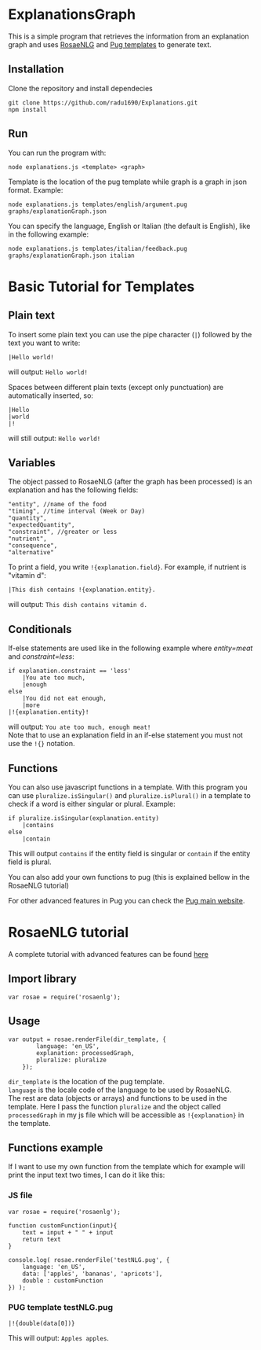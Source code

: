 # ExplanationsGraph
This is a simple program that retrieves the information from an explanation graph and uses [RosaeNLG](https://rosaenlg.org/) and [Pug templates](https://pugjs.org/) to generate text.  

## Installation
Clone the repository and install dependecies
```
git clone https://github.com/radu1690/Explanations.git
npm install
```

## Run
You can run the program with:  
```
node explanations.js <template> <graph>
``` 
Template is the location of the pug template while graph is a graph in json format. Example:  
```
node explanations.js templates/english/argument.pug graphs/explanationGraph.json
``` 
  
You can specify the language, English or Italian (the default is English), like in the following example:  
```
node explanations.js templates/italian/feedback.pug graphs/explanationGraph.json italian
```  

# Basic Tutorial for Templates
## Plain text
To insert some plain text you can use the pipe character (`|`) followed by the text you want to write:  
```
|Hello world!
```
will output: ```Hello world!```

Spaces between different plain texts (except only punctuation) are automatically inserted, so:
```
|Hello
|world
|!
```
will still output: ```Hello world!``` 

## Variables  
The object passed to RosaeNLG (after the graph has been processed) is an explanation and has the following fields:
```
"entity", //name of the food
"timing", //time interval (Week or Day)
"quantity", 
"expectedQuantity",
"constraint", //greater or less
"nutrient",
"consequence",
"alternative"
```
To print a field, you write ```!{explanation.field}```. For example, if nutrient is "vitamin d":  
```
|This dish contains !{explanation.entity}.
```
will output: ```This dish contains vitamin d.```

## Conditionals
If-else statements are used like in the following example where _entity=meat_ and _constraint=less_:
```
if explanation.constraint == 'less'
	|You ate too much,
	|enough 
else 
	|You did not eat enough,
	|more
|!{explanation.entity}!
```  
will output: ```You ate too much, enough meat!```  
Note that to use an explanation field in an if-else statement you must not use the ```!{}``` notation.  

## Functions
You can also use javascript functions in a template. With this program you can use ```pluralize.isSingular()``` and ```pluralize.isPlural()``` in a template to check if a word is either singular or plural. Example:  
```
if pluralize.isSingular(explanation.entity)
	|contains
else
	|contain
```  
This will output ```contains``` if the entity field is singular or ```contain``` if the entity field is plural.  

You can also add your own functions to pug (this is explained bellow in the RosaeNLG tutorial)  

For other advanced features in Pug you can check the [Pug main website](https://pugjs.org/).  

# RosaeNLG tutorial
A complete tutorial with advanced features can be found [here](https://rosaenlg.org/rosaenlg/3.0.0/tutorials/tutorial_en_US.html)
## Import library
```
var rosae = require('rosaenlg');
```  

## Usage
```
var output = rosae.renderFile(dir_template, {
        language: 'en_US',
        explanation: processedGraph,
        pluralize: pluralize
    });
```
```dir_template``` is the location of the pug template.  
```language``` is the locale code of the language to be used by RosaeNLG.  
The rest are data (objects or arrays) and functions to be used in the template. Here I pass the function ```pluralize``` and the object called ```processedGraph``` in my js file which will be accessible as ```!{explanation}``` in the template.  

## Functions example
If I want to use my own function from the template which for example will print the input text two times, I can do it like this:
### JS file
```
var rosae = require('rosaenlg');

function customFunction(input){
    text = input + " " + input
    return text
}

console.log( rosae.renderFile('testNLG.pug', {
    language: 'en_US',
    data: ['apples', 'bananas', 'apricots'],
    double : customFunction
}) );
```  
### PUG template testNLG.pug
```
|!{double(data[0])}
```  
This will output: ```Apples apples```. 


